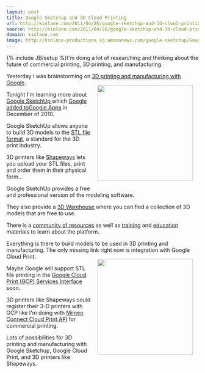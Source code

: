 ```yaml
---
layout: post
title: Google Sketchup and 3D Cloud Printing
url: http://kinlane.com/2011/04/26/google-sketchup-and-3d-cloud-printing/
source: http://kinlane.com/2011/04/26/google-sketchup-and-3d-cloud-printing/
domain: kinlane.com
image: http://kinlane-productions.s3.amazonaws.com/google-sketchup/Google-SketchUp.png
---
```

{% include JB/setup %}I'm doing a lot of researching and thinking about the future of commercial printing, 3D printing, and manufacturing.<p></p>
Yesterday I was brainstorming on <a title="3D printing and manufacturing with Google" href="http://www.kinlane.com/2011/04/3d-printing-and-manufacturing-with-google/">3D printing and manufacturing with Google</a>.<img style="padding: 15px;" src="http://kinlane-productions.s3.amazonaws.com/google-sketchup/Google-SketchUp.png" alt="" width="250" align="right" /><p></p>
Tonight I'm learning more about <a title="Google SketchUp" href="http://sketchup.google.com/intl/en/">Google SketchUp</a>,which <a title="Google added to Google Apps" href="http://googlesmb.blogspot.com/2010/12/now-available-with-google-apps-google_03.html">Google added toGoogle Apps</a> in December of 2010.<p></p>
Google SketchUp allows anyone to build 3D models to the <a title="STL file format" href="http://en.wikipedia.org/wiki/STL_(file_format)">STL file format</a>, a standard for the 3D print industry.<p></p>
3D printers like <a title="Shapeways" href="http://www.shapeways.com/">Shapeways</a> lets you upload your STL files, print and order them in their physical form..<p></p>
Google SketchUp provides a free and professional version of the modeling software.<p></p>
They also provide a <a title="3D Warehouse" href="http://sketchup.google.com/intl/en/product/3dwh.html">3D Warehouse</a> where you can find a collection of 3D models that are free to use.<p></p>
There is a <a title="community of resources" href="http://sketchup.google.com/intl/en/community/">community of resources</a> as well as <a title="training" href="http://sketchup.google.com/intl/en/training/">training</a> and <a title="education" href="http://sketchup.google.com/intl/en/industries/education.html">education</a> materials to learn about the platform.<p></p>
Everything is there to build models to be used in 3D printing and manufacturing.  The only missing link right now is integration with Google Cloud Print.<img style="padding: 15px;" src="http://kinlane-productions.s3.amazonaws.com/3D-Printing/shapeways_logo.png" alt="" width="250" align="right" /><p></p>
Maybe Google will support STL file printing in the <a title="Google Cloud Print Services Interface" href="http://www.kinlane.com/category/google/google-cloud-print-services-interface/">Google Cloud Print  (GCP) Services Interface</a> soon.<p></p>
3D printers like Shapeways could register their 3-D printers with GCP like I'm doing with <a title="Mimeo Connect Cloud Print API" href="http://developer.mimeo.com">Mimeo Connect Cloud Print API</a> for commercial printing.<p></p>
Lots of possibilities for 3D printing and manufacturing with Google Sketchup, Google Cloud Print, and 3D printers like Shapeways.